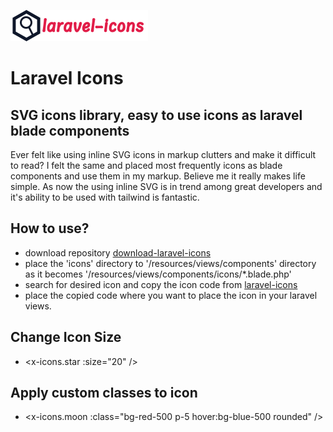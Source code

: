 ![image laravel-icons](/logo.png)
# Laravel Icons
## SVG icons library, easy to use icons as laravel blade components

Ever felt like using inline SVG icons in markup clutters and make it difficult to read?
I felt the same and placed most frequently icons as blade components and use them in my markup. Believe me it really makes life simple. As now the using inline SVG is in trend among great developers and it's ability to be used with tailwind is fantastic.

## How to use?

- download repository [download-laravel-icons]
- place the 'icons' directory to '/resources/views/components' directory as it becomes '/resources/views/components/icons/*.blade.php'
- search for desired icon and copy the icon code from [laravel-icons]
- place the copied code where you want to place the icon in your laravel views.

## Change Icon Size

- <x-icons.star :size="20" />


## Apply custom classes to icon
- <x-icons.moon :class="bg-red-500 p-5 hover:bg-blue-500 rounded" />

  [laravel-icons]: <https://laravel-icons.com>
  [download-laravel-icons]: <https://github.com/developervijay7/laravel-icons/archive/refs/heads/master.zip>
